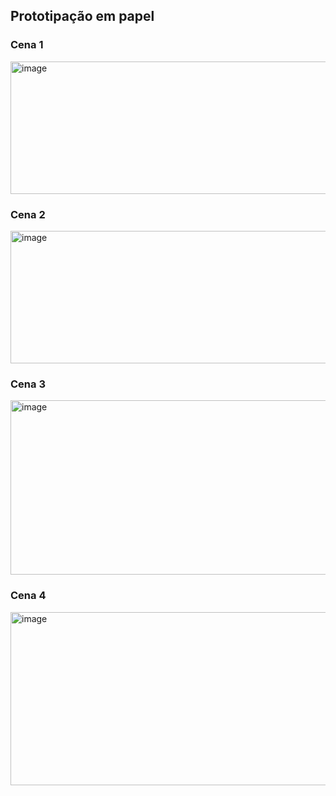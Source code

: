 ## Prototipação em papel
### Cena 1
<img width="612" height="212" alt="image" src="https://github.com/user-attachments/assets/7eca0547-57ae-489f-ac0d-44e2fe8d1121" />

### Cena 2
<img width="614" height="212" alt="image" src="https://github.com/user-attachments/assets/4e80d08e-02e4-458c-88d6-cabeb808e648" />

### Cena 3
<img width="515" height="279" alt="image" src="https://github.com/user-attachments/assets/1b3edc58-bcaa-445d-9b20-7240bd37f455" />

### Cena 4
<img width="613" height="277" alt="image" src="https://github.com/user-attachments/assets/746be56f-9f86-432b-a396-0706d283f2f6" />

